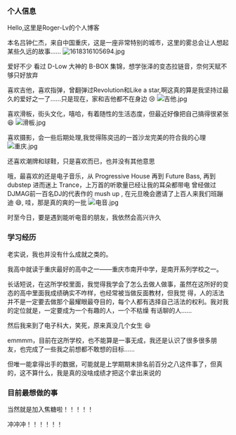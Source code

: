 ### 个人信息

Hello,这里是Roger-Lv的个人博客

本名吕钟仁杰，来自中国重庆，这是一座非常特别的城市，这里的雾总会让人想起某些久远的故事……
![1618316105694.jpg](https://i.loli.net/2021/04/15/hAFRSMQvT7DbLE3.jpg)

爱好不少
看过 D-Low 大神的 B-BOX 集锦，想学张泽的变态拉链音，奈何天赋不够只好放弃

喜欢吉他，喜欢指弹，曾翻弹过Revolution和Like a star,啊这真的算是我坚持过最久的爱好之一了……只是现在，家和吉他都不在身边 😢
![吉他.jpg](https://i.loli.net/2021/04/15/B8xOv5Yzcd7I4jV.jpg)

喜欢滑板，街头文化，嘻哈，有着随性的生活态度，但最近好像把自己搞得很紧张 😆
![滑板.jpg](https://i.loli.net/2021/04/15/Yv5cIBNpbnuoLH2.jpg)

喜欢摄影，会一些后期处理,我觉得陈奕迅的一首沙龙完美的符合我的心理
![重庆.jpg](https://i.loli.net/2021/04/15/ujsLCBEfKmUMFrG.jpg)

还喜欢潮牌和球鞋，只是喜欢而已，也并没有其他意思

哦，最喜欢的还是电子音乐，从 Progressive House 再到 Future Bass, 再到dubstep 进而迷上 Trance，上万首的听歌量已经让我的耳朵都带电
曾经做过DJMAG前一百名DJ的代表作的 mush up , 在元旦晚会邀请了上百人来我们班蹦迪 😄, 哇，那是真的爽的一批
![电音.jpg](https://i.loli.net/2021/04/15/BoxpGwiX9W3AZhL.jpg)

时至今日，要是遇到能听电音的朋友，我依然会高兴许久

### 学习经历

老实说，我也并没有什么成就之类的。

我高中就读于重庆最好的高中之一——重庆市南开中学，是南开系列学校之一。

长话短说，在这所学校里面，我觉得我学会了怎么去做人做事，虽然在这所好的变态的高中里面我成绩确实不咋样，也经常被当做反面教材，但我觉
得，人的活法并不是一定要去做那个最耀眼最夺目的，每个人都有选择自己活法的权利。我对我的定位就是，一定要成为一个有趣的人，一个不枯燥
有话聊的人……

然后我来到了电子科大，笑死，原来真没几个女生 😆

emmmm，目前在这所学校，也不能算是一事无成，我还是认识了很多很多朋友，也完成了一些我之前想都不敢想的目标……

但唯一能拿得出手的数据，可能就是上学期期末排名前百分之八这件事了，但真的，这不算什么，我是真的没啥成绩才把这个拿出来说的

### 目前最想做的事

当然就是加入焦糖啦！！！！！

冲冲冲！！！！！！

